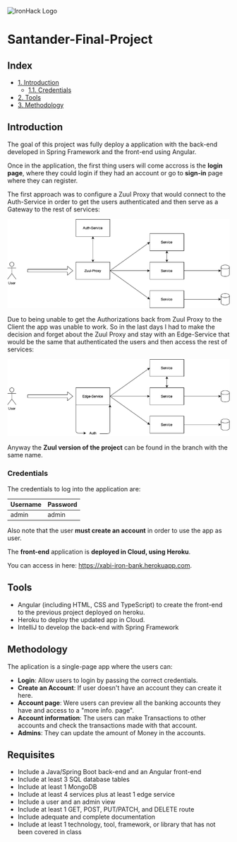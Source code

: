 
![IronHack Logo](https://s3-eu-west-1.amazonaws.com/ih-materials/uploads/upload_d5c5793015fec3be28a63c4fa3dd4d55.png)

# Santander-Final-Project

## Index
* [1. Introduction](#introduction)
  * [1.1. Credentials](#credentials)
* [2. Tools](#tools)
* [3. Methodology](#methodology)

## Introduction
The goal of this project was fully deploy a application with the back-end developed in Spring Framework and the front-end using Angular.

Once in the application, the first thing users will come accross is the **login page**, where they could login if they had an account or go to **sign-in** page
where they can register.

The first approach was to configure a Zuul Proxy that would connect to the Auth-Service in order to get the users authenticated and then serve as a Gateway to the rest of services:

![zuul](https://github.com/x22a/Santander-Final-Project/blob/master/img/zuul.png)

Due to being unable to get the Authorizations back from Zuul Proxy to the Client the app was unable to work. So in the last days I had to make the decision and forget about the Zuul Proxy and stay with an Edge-Service that would be the same that authenticated the users and then access the rest of services:

![nozuul](https://github.com/x22a/Santander-Final-Project/blob/master/img/nozuul.png)

Anyway the **Zuul version of the project** can be found in the branch with the same name.

### Credentials
The credentials to log into the application are:

| Username | Password |
| ------ | --------------- |
| admin   | admin | 

Also note that the user **must create an account** in order to use the app as user.

The **front-end** application is **deployed in Cloud, using Heroku**.

You can access in here: https://xabi-iron-bank.herokuapp.com.

## Tools
- Angular (including HTML, CSS and TypeScript) to create the front-end to the previous project deployed on heroku.
- Heroku to deploy the updated app in Cloud.
- IntelliJ to develop the back-end with Spring Framework

## Methodology
The aplication is a single-page app where the users can:
* **Login**: Allow users to login by passing the correct credentials.
* **Create an Account**: If user doesn't have an account they can create it here.
* **Account page**: Were users can preview all the banking accounts they have and access to a "more info. page".
* **Account information**: The users can make Transactions to other accounts and check the transactions made with that account.
* **Admins**: They can update the amount of Money in the accounts.

## Requisites
* Include a Java/Spring Boot back-end and an Angular front-end
* Include at least 3 SQL database tables
* Include at least 1 MongoDB
* Include at least 4 services plus at least 1 edge service
* Include a user and an admin view
* Include at least 1 GET, POST, PUT/PATCH, and DELETE route
* Include adequate and complete documentation
* Include at least 1 technology, tool, framework, or library that has not been covered in class



